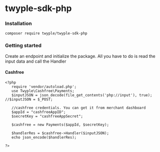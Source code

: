  # twyple-sdk-php
 
 ### Installation
 ```composer require twyple/twyple-sdk-php```
 
 ### Getting started
 Create an endpoint and initialize the package. All you have to do is read the input data and call the Handler
 
 #### Cashfree
 
 ```
 <?php
    require 'vendor/autoload.php';
    use Twyple\Cashfree\Payments;
    $inputJSON = json_decode(file_get_contents('php://input'), true); //$inputJSON = $_POST;

    //cashfree credentials. You can get it from merchant dashboard
    $appId = "cashfreeAppID";
    $secretKey = "cashfreeAppSecret";

    $cashfree = new Payments($appId, $secretKey);
    
    $handlerRes = $cashfree->Handler($inputJSON);
    echo json_encode($handlerRes);

 ?>

 ```
 
 
